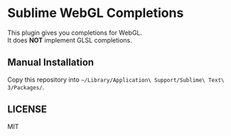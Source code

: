 # Sublime WebGL Completions
This plugin gives you completions for WebGL.  
It does **NOT** implement GLSL completions.

## Manual Installation
Copy this repository into `~/Library/Application\ Support/Sublime\ Text\ 3/Packages/`.

## LICENSE
MIT
